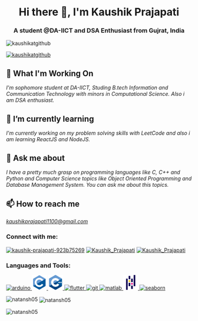 <h1 align="center">Hi there 👋, I'm Kaushik Prajapati</h1>
<h3 align="center">A student @DA-IICT and DSA Enthusiast from Gujrat, India</h3>

<p align="left"> <img src="https://komarev.com/ghpvc/?username=kaushikatgithub&label=Profile%20views&color=0e75b6&style=flat" alt="kaushikatgithub" /> </p>

<p align="left"> <a href="https://github.com/ryo-ma/github-profile-trophy"><img src="https://github-profile-trophy.vercel.app/?username=kaushikatgithub" alt="kaushikatgithub" /></a> </p>

## 🔭 What I'm Working On
*I'm sophomore student at DA-IICT, Studing B.tech Information and Communication Technology with minors in Computational Science. Also i am DSA enthusiast.*

## 🌱 I’m currently learning 
*I'm currently working on my problem solving skills with LeetCode and also i am learning ReactJS and NodeJS.*

## 💬 Ask me about 
*I have a pretty much grasp on programming languages like C, C++ and Python and Computer Science topics like Object Oriented Programming and Database Management System. You can ask me about this topics.*

## 📫 How to reach me 
*kaushikprajapati1100@gmail.com*

<h3 align="left">Connect with me:</h3>
<p align="left">
<a href="https://www.linkedin.com/in/kaushik-prajapati-923b75269/" target="blank"><img align="center" src="https://raw.githubusercontent.com/rahuldkjain/github-profile-readme-generator/master/src/images/icons/Social/linked-in-alt.svg" alt="kaushik-prajapati-923b75269" height="30" width="40" /></a>
<a href="https://codeforces.com/profile/Kaushik_Prajapati" target="blank"><img align="center" src="https://raw.githubusercontent.com/rahuldkjain/github-profile-readme-generator/master/src/images/icons/Social/codeforces.svg" alt="Kaushik_Prajapati" height="30" width="40" /></a>
<a href="https://leetcode.com/u/Kaushik_Prajapati/" target="blank"><img align="center" src="https://raw.githubusercontent.com/rahuldkjain/github-profile-readme-generator/master/src/images/icons/Social/leet-code.svg" alt="Kaushik_Prajapati" height="30" width="40" /></a>
</p>

<h3 align="left">Languages and Tools:</h3>
<p align="left">
  <a href="https://www.arduino.cc/" target="_blank" rel="noreferrer"> <img src="https://cdn.worldvectorlogo.com/logos/arduino-1.svg" alt="arduino" width="40" height="40"/> </a> 
  <a href="https://www.cprogramming.com/" target="_blank" rel="noreferrer"> <img src="https://raw.githubusercontent.com/devicons/devicon/master/icons/c/c-original.svg" alt="c" width="40" height="40"/> </a> 
  <a href="https://www.w3schools.com/cpp/" target="_blank" rel="noreferrer"> <img src="https://raw.githubusercontent.com/devicons/devicon/master/icons/cplusplus/cplusplus-original.svg" alt="cplusplus" width="40" height="40"/> </a> 
  <a href="https://flutter.dev" target="_blank" rel="noreferrer"> <img src="https://www.vectorlogo.zone/logos/flutterio/flutterio-icon.svg" alt="flutter" width="40" height="40"/> </a> 
  <a href="https://git-scm.com/" target="_blank" rel="noreferrer"> <img src="https://www.vectorlogo.zone/logos/git-scm/git-scm-icon.svg" alt="git" width="40" height="40"/> </a> 
  <a href="https://www.mathworks.com/" target="_blank" rel="noreferrer"> <img src="https://upload.wikimedia.org/wikipedia/commons/2/21/Matlab_Logo.png" alt="matlab" width="40" height="40"/> </a> 
  <a href="https://pandas.pydata.org/" target="_blank" rel="noreferrer"> <img src="https://raw.githubusercontent.com/devicons/devicon/2ae2a900d2f041da66e950e4d48052658d850630/icons/pandas/pandas-original.svg" alt="pandas" width="40" height="40"/> </a> 
  <a href="https://seaborn.pydata.org/" target="_blank" rel="noreferrer"> <img src="https://seaborn.pydata.org/_images/logo-mark-lightbg.svg" alt="seaborn" width="40" height="40"/> </a> 
</p>

<p><img align="left" src="https://github-readme-stats.vercel.app/api/top-langs?username=natansh05&show_icons=true&locale=en&layout=compact" alt="natansh05" /></p>

<p>&nbsp;<img align="center" src="https://github-readme-stats.vercel.app/api?username=natansh05&show_icons=true&locale=en" alt="natansh05" /></p>

<p><img align="center" src="https://github-readme-streak-stats.herokuapp.com/?user=natansh05&" alt="natansh05" /></p>
<!--
**kaushikatgithub/kaushikatgithub** is a ✨ _special_ ✨ repository because its `README.md` (this file) appears on your GitHub profile.

Here are some ideas to get you started:

- 🔭 I’m currently working on ...
- 🌱 I’m currently learning ...
- 👯 I’m looking to collaborate on ...
- 🤔 I’m looking for help with ...
- 💬 Ask me about ...
- 📫 How to reach me: ...
- 😄 Pronouns: ...
- ⚡ Fun fact: ...
-->
